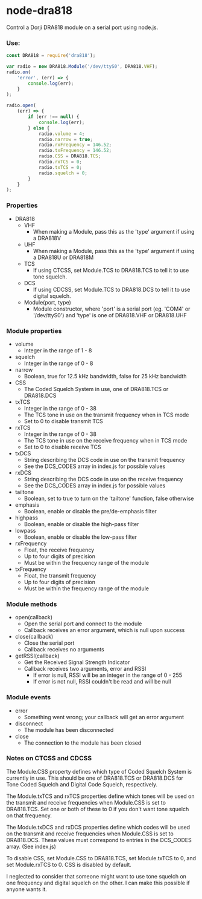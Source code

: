 # node-dra818
Control a Dorji DRA818 module on a serial port using node.js.

### Use:

```js
const DRA818 = require('dra818');

var radio = new DRA818.Module('/dev/ttyS0', DRA818.VHF);
radio.on(
	'error', (err) => {
		console.log(err);
	}
);

radio.open(
	(err) => {
		if (err !== null) {
			console.log(err);
		} else {
			radio.volume = 4;
			radio.narrow = true;
			radio.rxFrequency = 146.52;
			radio.txFrequency = 146.52;
			radio.CSS = DRA818.TCS;
			radio.rxTCS = 0;
			radio.txTCS = 0;
			radio.squelch = 0;
		}
	}
);
```

### Properties

- DRA818
	- VHF
		- When making a Module, pass this as the 'type' argument if using a DRA818V
	- UHF
		- When making a Module, pass this as the 'type' argument if using a DRA818U or DRA818M
	- TCS
		- If using CTCSS, set Module.TCS to DRA818.TCS to tell it to use tone squelch.
	- DCS
		- If using CDCSS, set Module.TCS to DRA818.DCS to tell it to use digital squelch.
	- Module(port, type)
		- Module constructor, where 'port' is a serial port (eg. 'COM4' or '/dev/ttyS0') and 'type' is one of DRA818.VHF or DRA818.UHF

### Module properties

- volume
	- Integer in the range of 1 - 8
- squelch
	- Integer in the range of 0 - 8
- narrow
	- Boolean, true for 12.5 kHz bandwidth, false for 25 kHz bandwidth
- CSS
	- The Coded Squelch System in use, one of DRA818.TCS or DRA818.DCS
- txTCS
	- Integer in the range of 0 - 38
	- The TCS tone in use on the transmit frequency when in TCS mode
	- Set to 0 to disable transmit TCS
- rxTCS
	- Integer in the range of 0 - 38
	- The TCS tone in use on the receive frequency when in TCS mode
	- Set to 0 to disable receive TCS
- txDCS
	- String describing the DCS code in use on the transmit frequency
	- See the DCS_CODES array in index.js for possible values
- rxDCS
	- String describing the DCS code in use on the receive frequency
	- See the DCS_CODES array in index.js for possible values
- tailtone
	- Boolean, set to true to turn on the 'tailtone' function, false otherwise
- emphasis
	- Boolean, enable or disable the pre/de-emphasis filter
- highpass
	- Boolean, enable or disable the high-pass filter
- lowpass
	- Boolean, enable or disable the low-pass filter
- rxFrequency
	- Float, the receive frequency
	- Up to four digits of precision
	- Must be within the frequency range of the module
- txFrequency
	- Float, the transmit frequency
	- Up to four digits of precision
	- Must be within the frequency range of the module

### Module methods

- open(callback)
	- Open the serial port and connect to the module
	- Callback receives an error argument, which is null upon success
- close(callback)
	- Close the serial port
	- Callback receives no arguments
- getRSSI(callback)
	- Get the Received Signal Strength Indicator
	- Callback receives two arguments, error and RSSI
		- If error is null, RSSI will be an integer in the range of 0 - 255
		- If error is not null, RSSI couldn't be read and will be null

### Module events

- error
	- Something went wrong; your callback will get an error argument
- disconnect
	- The module has been disconnected
- close
	- The connection to the module has been closed

### Notes on CTCSS and CDCSS

The Module.CSS property defines which type of Coded Squelch System is currently
in use.  This should be one of DRA818.TCS or DRA818.DCS for Tone Coded Squelch
and Digital Code Squelch, respectively.

The Module.txTCS and rxTCS properties define which tones will be used on the
transmit and receive frequencies when Module.CSS is set to DRA818.TCS.  Set one
or both of these to 0 if you don't want tone squelch on that frequency.

The Module.txDCS and rxDCS properties define which codes will be used on the
transmit and receive frequencies when Module.CSS is set to DRA818.DCS.  These
values must correspond to entries in the DCS_CODES array.  (See index.js)

To disable CSS, set Module.CSS to DRA818.TCS, set Module.txTCS to 0, and set
Module.rxTCS to 0.  CSS is disabled by default.

I neglected to consider that someone might want to use tone squelch on one
frequency and digital squelch on the other.  I can make this possible if anyone
wants it.